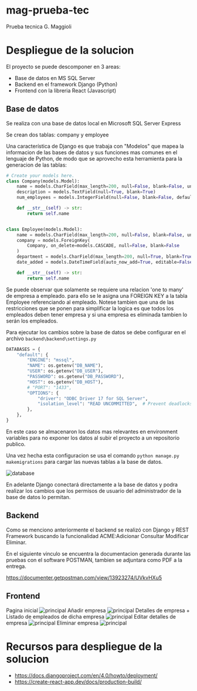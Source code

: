 # mag-prueba-tec

Prueba tecnica G. Maggioli

# Despliegue de la solucion

El proyecto se puede descomponer en 3 areas:

- Base de datos en MS SQL Server
- Backend en el framework Django (Python)
- Frontend con la libreria React (Javascript)

## Base de datos

Se realiza con una base de datos local en Microsoft SQL Server Express

Se crean dos tablas: company y employee

Una característica de Django es que trabaja con "Modelos" que mapea la informacion de las bases de datos y sus funciones mas comunes en el lenguaje de Python, de modo que se aprovecho esta herramienta para la generacion de las tablas:

```python
# Create your models here.
class Company(models.Model):
    name = models.CharField(max_length=200, null=False, blank=False, unique=True)
    description = models.TextField(null=True, blank=True)
    num_employees = models.IntegerField(null=False, blank=False, default=0)

    def __str__(self) -> str:
        return self.name


class Employee(models.Model):
    name = models.CharField(max_length=200, null=False, blank=False, unique=True)
    company = models.ForeignKey(
        Company, on_delete=models.CASCADE, null=False, blank=False
    )
    department = models.CharField(max_length=200, null=True, blank=True)
    date_added = models.DateTimeField(auto_now_add=True, editable=False)

    def __str__(self) -> str:
        return self.name

```

Se puede observar que solamente se requiere una relacion 'one to many' de empresa a empleado. para ello se le asigna una FOREIGN KEY a la tabla Employee referenciando al empleado.
Notese tambien que una de las restricciones que se ponen para simplificar la logica es que todos los empleados deben tener empresa y si una empresa es eliminada tambien lo serán los empleados.

Para ejecutar los cambios sobre la base de datos se debe configurar en el archivo `backend\backend\settings.py`

```python
DATABASES = {
    "default": {
        "ENGINE": "mssql",
        "NAME": os.getenv("DB_NAME"),
        "USER": os.getenv("DB_USER"),
        "PASSWORD": os.getenv("DB_PASSWORD"),
        "HOST": os.getenv("DB_HOST"),
        # "PORT": "1433",
        "OPTIONS": {
            "driver": "ODBC Driver 17 for SQL Server",
            "isolation_level": "READ UNCOMMITTED",  # Prevent deadlocks
        },
    },
}
```

En este caso se almacenaron los datos mas relevantes en environment variables para no exponer los datos al subir el proyecto a un repositorio publico.

Una vez hecha esta configuracion se usa el comando `python manage.py makemigrations` para cargar las nuevas tablas a la base de datos.

![database](https://ivanotes.s3.amazonaws.com/mag/db.png)

En adelante Django conectará directamente a la base de datos y podra realizar los cambios que los permisos de usuario del administrador de la base de datos lo permitan.

## Backend

Como se menciono anteriormente el backend se realizó con Django y REST Framework
buscando la funcionalidad ACME:Adicionar Consultar Modificar Eliminar.

En el siguiente vinculo se encuentra la documentacion generada durante las pruebas con el software POSTMAN, tambien se adjuntara como PDF a la entrega.

https://documenter.getpostman.com/view/13923274/UVkvHXu5

## Frontend

Pagina inicial
![principal](https://ivanotes.s3.amazonaws.com/mag/01.png)
Añadir empresa
![principal](https://ivanotes.s3.amazonaws.com/mag/02.png)
Detalles de empresa + Listado de empleados de dicha empresa
![principal](https://ivanotes.s3.amazonaws.com/mag/03.png)
Editar detalles de empresa
![principal](https://ivanotes.s3.amazonaws.com/mag/04.png)
Eliminar empresa
![principal](https://ivanotes.s3.amazonaws.com/mag/05.png)

# Recursos para despliegue de la solucion

- https://docs.djangoproject.com/en/4.0/howto/deployment/
- https://create-react-app.dev/docs/production-build/
